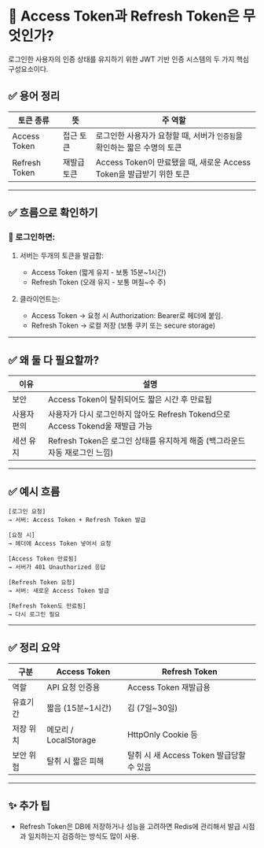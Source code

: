 # 📌 Access Token과 Refresh Token은 무엇인가?

로그인한 사용자의 인증 상태를 유지하기 위한 JWT 기반 인증 시스템의 두 가지 핵심 구성요소이다.

## ✅ 용어 정리
| 토큰 종류 | 뜻 | 주 역할 |
|---------|----|--------|
| Access Token | 접근 토큰 | 로그인한 사용자가 요청할 때, 서버가 `인증됨`을 확인하는 짧은 수명의 토큰 |
| Refresh Token | 재발급 토큰 | Access Token이 만료됐을 때, 새로운 Access Token을 발급받기 위한 토큰 |

---

## ✅ 흐름으로 확인하기
### 🔐 로그인하면:
1. 서버는 두개의 토큰을 발급함:
    - Access Token (짧게 유지 - 보통 15분~1시간)
    - Refresh Token (오래 유지 - 보통 며칠~수 주)

2. 클라이언트는:
    - Access Token → 요청 시 Authorization: Bearer로 헤더에 붙임.
    - Refresh Token → 로컬 저장 (보통 쿠키 또는 secure storage)

---

## ✅ 왜 둘 다 필요할까?
 | 이유 | 설명 |
 |-----|-----|
 | 보안 | Access Token이 탈취되어도 짧은 시간 후 만료됨 |
 | 사용자 편의 | 사용자가 다시 로그인하지 않아도 Refresh Tokend으로 Access Tokend울 재발급 가능 |
 | 세션 유지 | Refresh Token은 로그인 상태를 유지하게 해줌 (백그라운드 자동 재로그인 느낌) |

---

## ✅ 예시 흐름
```text
[로그인 요청]
→ 서버: Access Token + Refresh Token 발급

[요청 시]
→ 헤더에 Access Token 넣어서 요청

[Access Token 만료됨]
→ 서버가 401 Unauthorized 응답

[Refresh Token 요청]
→ 서버: 새로운 Access Token 발급

[Refresh Token도 만료됨]
→ 다시 로그인 필요
```

---

## ✅ 정리 요약
 | 구분 | Access Token       | Refresh Token |
 |-----|--------------------|---------------|
 | 역할 | API 요청 인증용         | Access Token 재발급용 |
 | 유효기간 | 짧음 (15분~1시간)       | 김 (7일~30일) |
 | 저장 위치 | 메모리 / LocalStorage | HttpOnly Cookie 등 |
 | 보안 위험 | 탈취 시 짧은 피해         | 탈취 시 새 Access Token 발급당할 수 있음 |

---

## ✨ 추가 팁
- Refresh Token은 DB에 저장하거나 성능을 고려하면 Redis에 관리해서 발급 시점과 일치하는지 검증하는 방식도 많이 사용.

